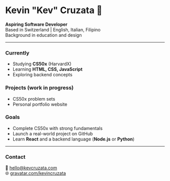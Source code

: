 # Kevin "Kev" Cruzata 👑

**Aspiring Software Developer**  
Based in Switzerland | English, Italian, Filipino  
Background in education and design

---

### Currently
- Studying **CS50x** (HarvardX)
- Learning **HTML, CSS, JavaScript**
- Exploring backend concepts

### Projects (work in progress)
- CS50x problem sets
- Personal portfolio website

### Goals
- Complete CS50x with strong fundamentals  
- Launch a real-world project on GitHub  
- Learn **React** and a backend language (**Node.js** or **Python**)

---

### Contact
📧 hello@kevcruzata.com  
🌐 [gravatar.com/kevincruzata](https://gravatar.com/kevincruzata)
